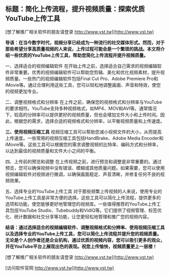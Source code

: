 ## **标题：简化上传流程，提升视频质量：探索优质YouTube上传工具**

[想了解推广相关软件的朋友请登录 http://www.vst.tw](http://www.vst.tw)

**导语：在当今数字时代，视频分享已经成为一种流行的社交媒体形式。然而，对于那些希望分享高质量视频的人来说，上传过程可能会是一个繁琐的挑战。本文将介绍一些优质的YouTube上传工具，帮助您简化上传流程并提升视频质量。**

一、选择适合的视频编辑软件
在开始上传之前，选择适合自己需求的视频编辑软件非常重要。优秀的视频编辑软件可以帮助您剪辑、美化和优化视频素材，提升视频质量。一些热门的视频编辑软件包括Final Cut Pro、Adobe Premiere Pro和iMovie等。通过合理利用这些工具，您可以轻松地调整画面、声音和特效，使您的视频更加专业。

二、调整视频格式和分辨率
在上传之前，确保您的视频格式和分辨率与YouTube的要求相符。YouTube支持多种视频格式，如MP4、MOV和AVI等。通常情况下，较高的分辨率可以提供更好的视频质量，但也会增加文件大小和上传时间。因此，根据您的需求，选择合适的视频格式和分辨率，以平衡视频质量和上传速度。

**三、使用视频压缩工具**
视频压缩工具可以帮助您减小视频文件的大小，从而提高上传速度。一些常用的视频压缩工具包括HandBrake、Adobe Media Encoder和iMovie等。这些工具可以根据您的需求调整视频的比特率、编码方式和分辨率，以达到最佳的视频质量和文件大小之间的平衡。

四、上传前的预览和调整
在上传视频之前，进行预览和调整是非常重要的。通过预览，您可以确保视频中没有错误、模糊或其他质量问题。如果需要，您可以使用视频编辑软件对视频进行微调，以确保画面稳定、声音清晰，并修复任何不良的视频效果。

五、选择专业的YouTube上传工具
对于那些频繁上传视频的人来说，使用专业的YouTube上传工具是非常方便的选择。这些工具可以简化上传流程，提供更多的选项和功能，使您能够更好地管理您的视频库。一些值得推荐的YouTube上传工具包括YouTube Studio、Tubebuddy和VidIQ等。它们提供了视频管理、标签优化、统计数据和社交分享等功能，让您更轻松地管理和推广您的视频内容。

**结语：通过选择适合的视频编辑软件、调整视频格式和分辨率、使用视频压缩工具以及选择专业的YouTube上传工具，您可以简化上传流程并提升您的视频质量。无论是个人创作者还是企业机构，通过优质的视频内容，您可以吸引更多的观众，并在YouTube平台上展现出色的表现。祝您上传愉快，视频质量更上一层楼！**

[想了解推广相关软件的朋友请登录 http://www.vst.tw](http://www.vst.tw)


[访问软件官网 http://www.vst.tw](http://www.vst.tw)
